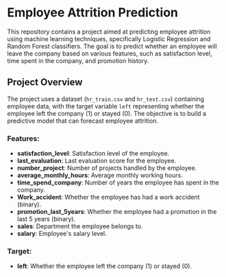 # Employee Attrition Prediction

This repository contains a project aimed at predicting employee attrition using machine learning techniques, specifically Logistic Regression and Random Forest classifiers. The goal is to predict whether an employee will leave the company based on various features, such as satisfaction level, time spent in the company, and promotion history.

## Project Overview

The project uses a dataset (`hr_train.csv` and `hr_test.csv`) containing employee data, with the target variable `left` representing whether the employee left the company (1) or stayed (0). The objective is to build a predictive model that can forecast employee attrition.

### Features:

- **satisfaction_level**: Satisfaction level of the employee.
- **last_evaluation**: Last evaluation score for the employee.
- **number_project**: Number of projects handled by the employee.
- **average_monthly_hours**: Average monthly working hours.
- **time_spend_company**: Number of years the employee has spent in the company.
- **Work_accident**: Whether the employee has had a work accident (binary).
- **promotion_last_5years**: Whether the employee had a promotion in the last 5 years (binary).
- **sales**: Department the employee belongs to.
- **salary**: Employee's salary level.

### Target:
- **left**: Whether the employee left the company (1) or stayed (0).
